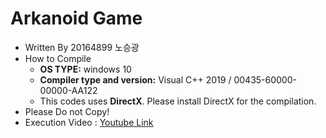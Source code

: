 # Arkanoid Game

- Written By 20164899 노승광
- How to Compile
    - **OS TYPE:** windows 10
    - **Compiler type and version:** Visual C++ 2019 / 00435-60000-00000-AA122
    - This codes uses **DirectX**. Please install DirectX for the compilation.
- Please Do not Copy!
- Execution Video : [Youtube Link](https://www.youtube.com/watch?v=aKnKX6Kuvuw)
